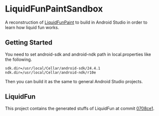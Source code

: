 # LiquidFunPaintSandbox

A reconstruction of [LiquidFunPaint](https://github.com/google/liquidfunpaint) to build in Android Studio in order to learn how liquid fun works.

## Getting Started

You need to set android-sdk and android-ndk path in local.properties like the following.

```
sdk.dir=/usr/local/Cellar/android-sdk/24.4.1
ndk.dir=/usr/local/Cellar/android-ndk/r10e
```

Then you can build it as the same to general Android Studio projects.

## LiquidFun

This project contains the generated stuffs of LiquidFun at commit [0708ce1](https://github.com/google/liquidfun/commit/0708ce1464b0db3cf34353258ce939a82f28a173).

